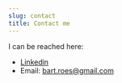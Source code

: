 ```yaml
---
slug: contact
title: Contact me
---
```


I can be reached here:  
* [Linkedin](https://www.linkedin.com/in/bartroes/)   
* Email: bart.roes@gmail.com  


  
